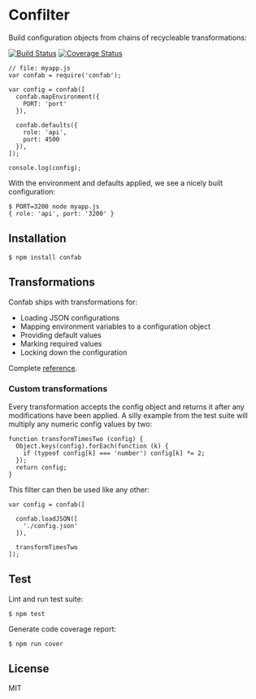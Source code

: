 Confilter
===============================================================================

Build configuration objects from chains of recycleable transformations:

[![Build Status](https://travis-ci.org/rjz/confab.png)](https://travis-ci.org/rjz/confab)
[![Coverage Status](https://coveralls.io/repos/rjz/confab/badge.png?branch=master)](https://coveralls.io/r/rjz/confab?branch=master)

    // file: myapp.js
    var confab = require('confab');

    var config = confab([
      confab.mapEnvironment({
        PORT: 'port'
      }),

      confab.defaults({
        role: 'api',
        port: 4500
      }),
    ]);

    console.log(config);

With the environment and defaults applied, we see a nicely built configuration:

    $ PORT=3200 node myapp.js
    { role: 'api', port: '3200' }

Installation
-------------------------------------------------------------------------------

    $ npm install confab

Transformations
-------------------------------------------------------------------------------

Confab ships with transformations for:

  * Loading JSON configurations
  * Mapping environment variables to a configuration object
  * Providing default values
  * Marking required values
  * Locking down the configuration

Complete [reference](http://rjz.github.io/confab/#transformations).

### Custom transformations

Every transformation accepts the config object and returns it after any
modifications have been applied. A silly example from the test suite will
multiply any numeric config values by two:

    function transformTimesTwo (config) {
      Object.keys(config).forEach(function (k) {
        if (typeof config[k] === 'number') config[k] *= 2;
      });
      return config;
    }

This filter can then be used like any other:

    var config = confab([

      confab.loadJSON([
        './config.json'
      ]),

      transformTimesTwo
    ]);


Test
-------------------------------------------------------------------------------

Lint and run test suite:

    $ npm test

Generate code coverage report:

    $ npm run cover

License
-------------------------------------------------------------------------------

MIT

